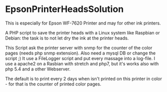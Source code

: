 # EpsonPrinterHeadsSolution
This is especially for Epson WF-7620 Printer and may for other ink printers.

A PHP script to save the printer heads with a Linux system like Raspbian or Debian:
the task is to not let dry the ink at the printer heads.

This Script ask the printer server with snmp for the counter of the color pages (needs php snmp extension).
Also need a mysql DB or change the script ;) It use a FileLogger script and put every massage into a log-file.
I use a apache2 on a Rasbian with stretch and php7, but it's works also with php 5.4 and a other Webserver.

The default is to print every 2 days when isn't printed on this printer in color - for that is the counter of printed color pages.  





